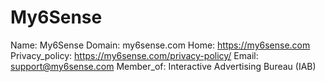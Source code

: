 
# My6Sense

Name: My6Sense
Domain: my6sense.com
Home: https://my6sense.com
Privacy_policy: https://my6sense.com/privacy-policy/
Email: support@my6sense.com
Member_of: Interactive Advertising Bureau (IAB)
